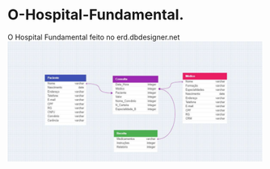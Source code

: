 # O-Hospital-Fundamental.
O Hospital Fundamental feito no erd.dbdesigner.net
<img src="/Hospital.pdf">
